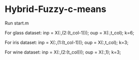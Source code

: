 # Hybrid-Fuzzy-c-means
Run start.m

For glass dataset:
inp = X(:,(2:(t_col-1)));
oup = X(:,t_col);
k=6;

For iris dataset:
inp = X(:,(1:(t_col-1)));
oup = X(:,t_col);
k=3;

For wine dataset:
inp = X(:,(2:(t_col)));
oup = X(:,1);
k=3;
